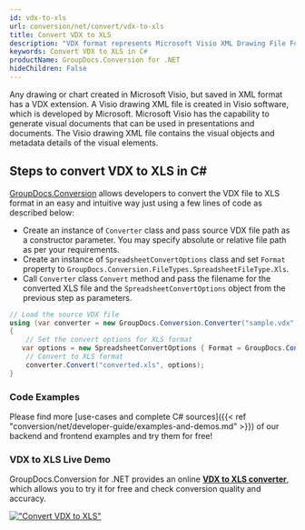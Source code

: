 ```yaml
---
id: vdx-to-xls
url: conversion/net/convert/vdx-to-xls
title: Convert VDX to XLS
description: "VDX format represents Microsoft Visio XML Drawing File Format with .vdx extension. Learn how to convert VDX to XLS file programmatically in C# language using GroupDocs.Conversion for .NET library."
keywords: Convert VDX to XLS in C#
productName: GroupDocs.Conversion for .NET
hideChildren: False
---
```


Any drawing or chart created in Microsoft Visio, but saved in XML format has a VDX extension. A Visio drawing XML file is created in Visio software, which is developed by Microsoft. Microsoft Visio has the capability to generate visual documents that can be used in presentations and documents. The Visio drawing XML file contains the visual objects and metadata details of the visual elements.

## Steps to convert VDX to XLS in C#

[GroupDocs.Conversion](https://products.groupdocs.com/conversion/net) allows developers to convert the VDX file to XLS format in an easy and intuitive way just using a few lines of code as described below:

* Create an instance of `Converter` class and pass source VDX file path as a constructor parameter. You may specify absolute or relative file path as per your requirements. 
* Create an instance of `SpreadsheetConvertOptions` class and set `Format` property to `GroupDocs.Conversion.FileTypes.SpreadsheetFileType.Xls`.
* Call `Converter` class `Convert` method and pass the filename for the converted XLS file and the `SpreadsheetConvertOptions` object from the previous step as parameters.

```csharp
// Load the source VDX file
using (var converter = new GroupDocs.Conversion.Converter("sample.vdx"))
{
    // Set the convert options for XLS format
   var options = new SpreadsheetConvertOptions { Format = GroupDocs.Conversion.FileTypes.SpreadsheetFileType.Xls };
    // Convert to XLS format
    converter.Convert("converted.xls", options);
}
```

### Code Examples

Please find more [use-cases and complete C# sources]({{< ref "conversion/net/developer-guide/examples-and-demos.md" >}}) of our backend and frontend examples and try them for free!

### VDX to XLS Live Demo

GroupDocs.Conversion for .NET provides an online [**VDX to XLS converter**](https://products.groupdocs.app/conversion/vdx-to-xls), which allows you to try it for free and check conversion quality and accuracy.

[!["Convert VDX to XLS"](conversion/net/images/convert-to-xls/convert-vdx-to-xls.png)](https://products.groupdocs.app/conversion/vdx-to-xls)